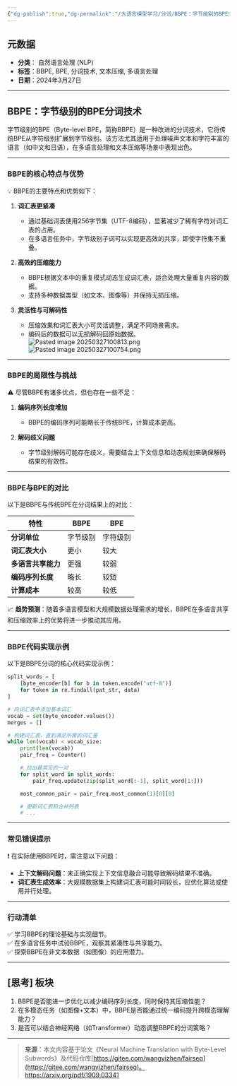 ```yaml
---
{"dg-publish":true,"dg-permalink":"/大语言模型学习/分词/BBPE：字节级别的BPE分词技术解析与应用","dg-home":false,"dg-description":"这是一个测试","dg-hide":false,"dg-hide-title":false,"dg-show-backlinks":true,"dg-show-local-graph":true,"dg-show-inline-title":true,"dg-pinned":false,"dg-passphrase":"1234","dg-enable-mathjax":false,"dg-enable-mermaid":false,"dg-enable-uml":false,"dg-note-icon":0,"dg-enable-dataview":false,"dg-metatags":[{"name":"在此输入元标签名称","content":"在此输入元标签内容"}],"tags":["NLP"],"permalink":"/大语言模型学习/分词/BBPE：字节级别的BPE分词技术解析与应用/","metatags":[{"name":"在此输入元标签名称","content":"在此输入元标签内容"}],"dgShowBacklinks":true,"dgShowLocalGraph":true,"dgShowInlineTitle":true,"dgPassFrontmatter":true}
---
```




## **元数据**
- **分类**： 自然语言处理 (NLP) 
- **标签**：BBPE, BPE, 分词技术, 文本压缩, 多语言处理  
- **日期**：2024年3月27日

---



## **BBPE：字节级别的BPE分词技术**
字节级别的BPE（Byte-level BPE，简称BBPE）是一种改进的分词技术，它将传统BPE从字符级别扩展到字节级别。该方法尤其适用于处理噪声文本和字符丰富的语言（如中文和日语），在多语言处理和文本压缩等场景中表现出色。

---

### **BBPE的核心特点与优势**
💡 BBPE的主要特点和优势如下：

1. **词汇表更紧凑**  
   - 通过基础词表使用256字节集（UTF-8编码），显著减少了稀有字符对词汇表的占用。
   - 在多语言任务中，字节级别子词可以实现更高效的共享，即使字符集不重叠。

2. **高效的压缩能力**  
   - BBPE根据文本中的重复模式动态生成词汇表，适合处理大量重复内容的数据。
   - 支持多种数据类型（如文本、图像等）并保持无损压缩。

3. **灵活性与可解码性**  
   - 压缩效果和词汇表大小可灵活调整，满足不同场景需求。
   - 编码后的数据可以无损解码回原始数据。
   ![Pasted image 20250327100813.png](/img/user/%E9%99%84%E4%BB%B6/Pasted%20image%2020250327100813.png)
   ![Pasted image 20250327100754.png](/img/user/%E9%99%84%E4%BB%B6/Pasted%20image%2020250327100754.png)

---


### **BBPE的局限性与挑战**
⚠️ 尽管BBPE有诸多优点，但也存在一些不足：

1. **编码序列长度增加**  
   - BBPE的编码序列可能略长于传统BPE，计算成本更高。

2. **解码歧义问题**  
   - 字节级别解码可能存在歧义，需要结合上下文信息和动态规划来确保解码结果的有效性。

---


### **BBPE与BPE的对比**
以下是BBPE与传统BPE在分词结果上的对比：

| 特性          | BBPE | BPE  |
| ----------- | ---- | ---- |
| **分词单位**    | 字节级别 | 字符级别 |
| **词汇表大小**   | 更小   | 较大   |
| **多语言共享能力** | 更强   | 较弱   |
| **编码序列长度**  | 略长   | 较短   |
| **计算成本**    | 较高   | 较低   |

📈 **趋势预测**：随着多语言模型和大规模数据处理需求的增长，BBPE在多语言共享和压缩效率上的优势将进一步推动其应用。

---


### **BBPE代码实现示例**
以下是BBPE分词的核心代码实现示例：

```python
split_words = [
    [byte_encoder[b] for b in token.encode("utf-8")] 
    for token in re.findall(pat_str, data)
]

# 向词汇表中添加基本词汇
vocab = set(byte_encoder.values())
merges = []

# 构建词汇表，直到满足所需的词汇量
while len(vocab) < vocab_size:
    print(len(vocab))
    pair_freq = Counter()

    # 找出最常见的一对
    for split_word in split_words:
        pair_freq.update(zip(split_word[:-1], split_word[1:]))

    most_common_pair = pair_freq.most_common(1)[0][0]

    # 更新词汇表和合并列表
    # ...
```

---


### **常见错误提示**
❗️ 在实际使用BBPE时，需注意以下问题：
- **上下文解码问题**：未正确实现上下文信息融合可能导致解码结果不准确。
- **词汇表生成效率**：大规模数据集上构建词汇表可能时间较长，应优化算法或使用并行处理。

---


### **行动清单**
✅ 学习BBPE的理论基础与实现细节。  
✅ 在多语言任务中试验BBPE，观察其紧凑性与共享能力。  
✅ 探索BBPE在非文本数据（如图像）的应用潜力。  

---



## [思考] 板块
1. BBPE是否能进一步优化以减少编码序列长度，同时保持其压缩性能？  
2. 在多模态任务（如图像+文本）中，BBPE是否能通过统一编码提升跨模态理解能力？  
3. 是否可以结合神经网络（如Transformer）动态调整BBPE的分词策略？

---

> **来源**：本文内容基于论文《Neural Machine Translation with Byte-Level Subwords》及代码仓库[https://gitee.com/wangyizhen/fairseq](https://gitee.com/wangyizhen/fairseq)。
> https://arxiv.org/pdf/1909.03341
